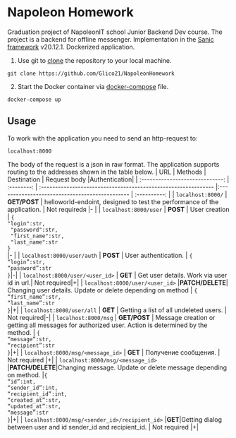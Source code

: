 # Napoleon Homework
Graduation project of NapoleonIT school Junior Backend Dev course.
The project is a backend for offline messenger.
Implementation in the [Sanic framework](https://sanic.readthedocs.io/en/stable/) v20.12.1.
Dockerized application.
1. Use git to [clone](https://git-scm.com/docs/git-clone) the repository to your local machine.
```
git clone https://github.com/Glico21/NapoleonHomework
```
2. Start the Docker container via [docker-compose](https://docs.docker.com/compose/) file.
```
docker-compose up
```
## Usage
To work with the application you need to send an http-request to:
```
localhost:8000
```
The body of the request is a json in raw format.
The application supports routing to the addresses shown in the table below.
|                URL              |   Methods   |                                                                             Destination    |                                                        Request body  |Authentication|
| :-----------------------------: | :--------: | :-------------------------------------------------------------  |:---------------------------------------------- | :----------: |
|          ```localhost:8000/```        |  **GET/POST**  |           helloworld-endoint, designed to test the performance of the application.     |                                                        Not requiredя  |-  |
|        ```localhost:8000/user```      |    **POST**    |                                                                 User creation    |  ```{```<br>```"login":str,``` <br>  ``` "password":str,``` <br>``` "first_name":str,```<br> ``` "last_name":str```<br> ```}```<br>|- |
|     ```localhost:8000/user/auth```    |    **POST**    |                                                            User authentication.   |                                        ```{```<br> ```“login”:str,```<br> ```“password”:str```<br> ```}```|-|
|  ```localhost:8000/user/<user_id>```  |     **GET**    |                 Get user details. Work via user id in url.|                                                          Not required|+|
|  ```localhost:8000/user/<user_id>```  |**PATCH/DELETE**|      Changing user details. Update or delete depending on method |                                  ```{```<br> ```“first_name”:str,```<br> ```“last_name”:str```<br> ```}```|+|
|     ```localhost:8000/user/all```     |     **GET**    |                                   Getting a list of all undeleted users.  |                                                          Not required|-|
|       ```localhost:8000/msg```        |  **GET/POST**  |                              Message creation or getting all messages for authorized user. Action is determined by the method. |                                    ```{``` <br>```“message”:str,```<br> ```“recipient”:str```<br> ```}```|+|
| ```localhost:8000/msg/<message_id>``` |      **GET**   |                                                                     Получение сообщения.  |                                                        Not required                                   |+|
| ```localhost:8000/msg/<message_id>``` |**PATCH/DELETE**|Changing message. Update or delete message depending on method.            |```{```<br> ```“id”:int,```<br> ```“sender_id”:int,```<br> ```“recipient_id”:int,``` <br>```“created_at”:str,```<br> ```“updated_at”:str,```<br> ```“message”:str```<br> ```}```|+|
| ```localhost:8000/msg/<sender_id>/recipient_id>``` |**GET**|Getting dialog between user and id sender_id and recipient_id.            |                                                        Not required  |+|
